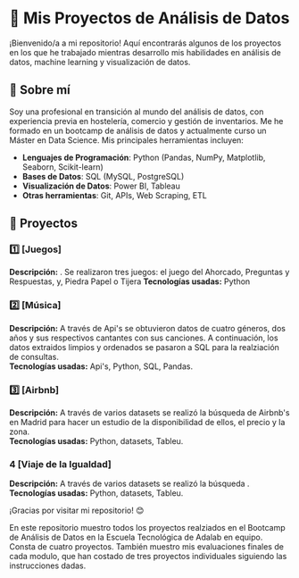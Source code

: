 # 🚀 Mis Proyectos de Análisis de Datos

¡Bienvenido/a a mi repositorio! Aquí encontrarás algunos de los proyectos en los que he trabajado mientras desarrollo mis habilidades en análisis de datos, machine learning y visualización de datos.

## 📌 Sobre mí
Soy una profesional en transición al mundo del análisis de datos, con experiencia previa en hostelería, comercio y gestión de inventarios. Me he formado en un bootcamp de análisis de datos y actualmente curso un Máster en Data Science. Mis principales herramientas incluyen:

- **Lenguajes de Programación**: Python (Pandas, NumPy, Matplotlib, Seaborn, Scikit-learn)
- **Bases de Datos**: SQL (MySQL, PostgreSQL)
- **Visualización de Datos**: Power BI, Tableau
- **Otras herramientas**: Git, APIs, Web Scraping, ETL

## 📂 Proyectos

### 1️⃣ [Juegos]
**Descripción:** .  Se realizaron tres juegos: el juego del Ahorcado, Preguntas y Respuestas, y, Piedra Papel o Tijera
**Tecnologías usadas:** Python 

### 2️⃣ [Música]
**Descripción:** A través de Api's se obtuvieron datos de cuatro géneros, dos años y sus respectivos cantantes con sus canciones. A continuación, los datos extraidos limpios y ordenados se pasaron a SQL para la realziación de consultas.  
**Tecnologías usadas:** Api's, Python, SQL, Pandas.  

### 3️⃣ [Airbnb]
**Descripción:** A través de varios datasets se realizó la búsqueda de Airbnb's en Madrid para hacer un estudio de la disponibilidad de ellos, el precio y la zona.  
**Tecnologías usadas:** Python, datasets, Tableu.  

### 4  [Viaje de la Igualdad]
**Descripción:** A través de varios datasets se realizó la búsqueda .  
**Tecnologías usadas:** Python, datasets, Tableu.  


¡Gracias por visitar mi repositorio! 😊



En este repositorio muestro todos los proyectos realziados en el Bootcamp de Análisis de Datos en la Escuela Tecnológica de Adalab en equipo. Consta de cuatro proyectos.
También muestro mis evaluaciones finales de cada modulo, que han costado de tres proyectos individuales siguiendo las instrucciones dadas.
